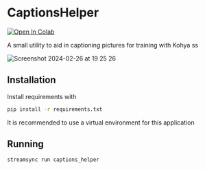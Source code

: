 # CaptionsHelper
<a target="_blank" href="https://colab.research.google.com/github/RedDeltas/CaptionsHelper/blob/main/CaptionsHelperColab.ipynb">
  <img src="https://colab.research.google.com/assets/colab-badge.svg" alt="Open In Colab"/>
</a>

A small utility to aid in captioning pictures for training with Kohya ss

![Screenshot 2024-02-26 at 19 25 26](https://github.com/RedDeltas/CaptionsHelper/assets/160131179/88690ed4-45d8-4d7d-bd23-1a1cc8d53eea)

## Installation
Install requirements with
```sh
pip install -r requirements.txt
```
It is recommended to use a virtual environment for this application

## Running
```sh
streamsync run captions_helper
```
